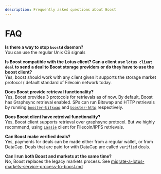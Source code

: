 ```yaml
---
description: Frequently asked questions about Boost
---
```


# FAQ

**Is there a way to stop `boostd` daemon?**\
You can use the regular Unix OS signals

**Is Boost compatible with the Lotus client? Can a client use `lotus client deal` to send a deal to Boost storage providers or do they have to use the boost client?**\
Yes, boost should work with any client given it supports the storage market protocol / default standard of Filecoin network today.

**Does Boost provide retrieval functionality?**\
Yes, Boost provides 3 protocols for retrievals as of now. By default, Boost has Graphsync retrieval enabled. SPs can run Bitswap and HTTP retrievals by running [`booster-bitswap`](retrieving-data-from-filecoin/bitswap-retrieval.md) and [`booster-http`](retrieving-data-from-filecoin/http-retrieval/) respectively.

**Does Boost client have retreival functionality?**\
Yes, Boost client supports retrieval over graphsync protocol. But we highly recommend, using [`Lassie`](https://docs.filecoin.io/basics/how-retrieval-works/basic-retrieval/#lassie) client for Filecoin/IPFS retrievals.

**Can Boost make verified deals?**\
Yes, payments for deals can be made either from a regular wallet, or from DataCap. Deals that are paid for with DataCap are called `verified` deals.

**Can I run both Boost and markets at the same time?**\
No, Boost replaces the legacy markets process. See [migrate-a-lotus-markets-service-process-to-boost.md](tutorials/upgrade-from-lotus-to-boost/migrate-a-lotus-markets-service-process-to-boost.md "mention")
